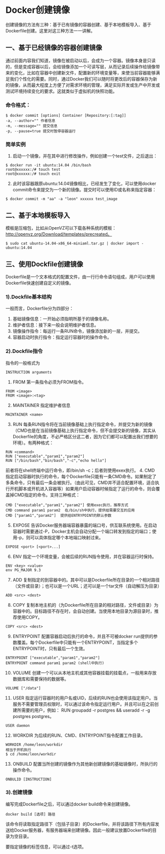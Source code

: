 # Docker创建镜像
创建镜像的方法有三种：基于已有镜像的容器创建、基于本地模板导入、基于Dockerfile创建。这里对这三种方法一一讲解。

## 一、基于已经镜像的容器创建镜像
通过前面内容我们知道，镜像在被启动以后，会成为一个容器。镜像本身是只读的，但是变成容器以后，会给镜像添加一个可读写层，从而记录后续操作给镜像带来的变化，比如在容器中创建新文件，配置新的环境变量等，来使当前容器能够满足我们个性化的需要。同时，通过Docker我们可以随时将更改后的容器保存为新的镜像，从而最大程度上方便了对需求环境的管理，满足实际开发或生产中开发或测试环境持续变化的要求。这就类似于虚拟机的快照功能。

### 命令格式：
```
$ docker commit [options] Container [Repository:[:tag]]
-a, --author="" 作者信息
-m, --message="" 提交信息
-p, --pause=true 提交时暂停容器运行
```
### 简单实例
1. 启动一个镜像，并在其中进行修改操作，例如创建一个test文件，之后退出：
```
$ docker run -it ubuntu:14.04 /bin/bash
root@xxxxxx:/# touch test
root@xxxxxx:/# touch exit
```
2. 此时该容器跟原ubuntu:14.04镜像相比，已经发生了变化，可以使用docker commit命令来提交为一个新的镜像。提交时可以使用ID或名称来指定容器：
```
$ docker commit -m "aa" -a "leon" xxxxxx test_image
```

## 二、基于本地模板导入
模板是压缩包，比如从OpenVZ可以下载各种系统的模板：http://openvz.org/Download/templates/precreated。
```
$ sudo cat ubuntu-14.04-x86_64-miniaml.tar.gz | docker import - ubuntu:14.04
```

## 三、使用Dockfile创建镜像
Dockerfile是一个文本格式的配置文件，由一行行命令语句组成，用户可以使用Dockerfile快速创建自定义的镜像。

### 1).Dockfile基本结构
一般而言，Dockerfile分为四部分：
1. 基础镜像信息：一开始必须指明所基于的镜像名称。
2. 维护者信息：接下来一般会说明维护者信息。
3. 镜像操作指令：每运行一条RUN命令，镜像添加新的一层，并提交。
4. 容器启动时执行指令：指定运行容器时的操作命令。

### 2).Dockfile指令
指令的一般格式为
```
INSTRUCTION arguments
```

1. FROM
第一条指令必须为FROM指令。
```
FROM <image>
FROM <image>:<tag>
```
2. MAINTAINER
指定维护者信息
```
MAINTAINER <name>
```
3. RUN
每条RUN指令将在当前镜像基础上执行指定命令，并提交为新的镜像（CMD也是在当前镜像基础上执行指定命令，但不会提交新的镜像，其实从Dockerfile的角度，不必严格区分这二者，因为它们都可以配置出我们想要的环境）。有两种格式：
```
RUN <command>
RUN ["executable","param1","param2"]
RUN ["/bin/bash","bin/bash","-c","echo hello"]
```
前者将在shell终端中运行命令，即/bin/sh -c；后者则使用exex执行。
4. CMD
指定启动容器时执行的命令，每个Dockerfile只能有一条CMD命令。如果制定了多条命令，只有最后一条会被执行。（由此可见，CMD并不适合配置环境，适合执行开机脚本或开机进入容器等）如果用户启动容器时候指定了运行的命令，则会覆盖掉CMD指定的命令。支持三种格式：
```
CMD ["executable","param1","param2"] 使用exec执行，推荐方式
CMD command param1 param2  在/bin/sh中执行，提供给需要交互的应用
CMD ["param1","param2"]  提供给ENTRYPOINT的默认参数
```
5. EXPOSE
告诉Docker服务器端容器暴露的端口号，供互联系统使用。在启动容器时需要通过-P，Docker主机会自动分配一个端口转发到指定的端口；使用-p，则可以具体指定哪个本地端口映射过来。
```
EXPOSE <port> [<port>...]
```
6. ENV
指定一个环境变量，会被后续的RUN指令使用，并在容器运行时保持。
```
ENV <key> <value>
env PG_MAJOR 9.3
```
7. ADD
复制指定的<src>到容器中的<dest>。其中<src>可以是Dockerfile所在目录的一个相对路径（文件或目录）；也可以是一个URL；还可以是一个tar文件（自动解压为目录）
```
ADD <src> <dest>
```
8. COPY
复制本地主机的<src>（为Dockerfile所在目录的相对路径，文件或目录）为容器中的<dest>。目标路径不存在时，会自动创建。当使用本地目录为源目录时，推荐使用COPY。
```
COPY <src> <dest>
```
9. ENTRYPOINT
配置容器启动后执行的命令，并且不可被docker run提供的参数覆盖。每个Dockerfile中只能有一个ENTRYPOINT，当指定多个ENTRYPOINT时，只有最后一个生效。
```
ENTRYPOINT ["executable","param1","param2"]
ENTRYPOINT command param1 param2 (shell中执行)
```
10. VOLUME
创建一个可以从本地主机或其他容器挂载的挂载点，一般用来存放数据库和需要保持的数据等。
```
VOLUME ["/data"]
```
11. USER
指定运行容器时的用户名或UID，后续的RUN也会使用该指定用户。当服务不需要管理员权限时，可以通过该命令指定运行用户。并且可以在之前创建所需要的用户，例如： RUN groupadd -r postgres && useradd -r -g postgres postgres。
```
USER daemon
```
12. WORKDIR
为后续的RUN、CMD、ENTRYPOINT指令配置工作目录。
```
WORKDIR /home/leon/workdir
相当于开机执行
$ cd /home/leon/workdir
```
13. ONBUILD
配置当所创建的镜像作为其他新创建镜像的基础镜像时，所执行的操作命令。
```
ONBULID [INSTRUCTION]
```

### 3).创建镜像
编写完成Dockerfile之后，可以通过docker build命令来创建镜像。
```
docker build [选项] 路径
```
该命令将读取指定路径下（包括子目录）的Dockerfile，并将该路径下所有内容发送给Docker服务器，有服务器端来创建镜像。因此一般建议放置Dockerfile的目录为空目录。

要指定镜像的标签信息，可以通过-t选项。
